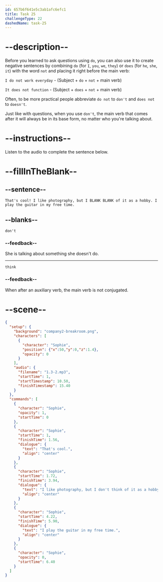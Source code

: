 ```yaml
---
id: 657b6f641e5c3ab1afc6efc1
title: Task 25
challengeType: 22
dashedName: task-25
---
```


# --description--

Before you learned to ask questions using `do`, you can also use it to create negative sentences by combining `do` (for `I`, `you`, `we`, `they`) or `does` (for `he`, `she`, `it`) with the word `not` and placing it right before the main verb:

`I do not work everyday` - (Subject + `do` + `not` + main verb)

`It does not function` - (Subject + `does` + `not` + main verb)

Often, to be more practical people abbreviate `do not` to `don't` and `does not` to `doesn't`. 

Just like with questions, when you use `don't`, the main verb that comes after it will always be in its base form, no matter who you're talking about. 

# --instructions--

Listen to the audio to complete the sentence below.

# --fillInTheBlank--

## --sentence--

`That's cool! I like photography, but I BLANK BLANK of it as a hobby. I play the guitar in my free time.`

## --blanks--

`don't`

### --feedback--

She is talking about something she doesn't do. 

---

`think`

### --feedback--

When after an auxiliary verb, the main verb is not conjugated.

# --scene--

```json
{
  "setup": {
    "background": "company2-breakroom.png",
    "characters": [
      {
        "character": "Sophie",
        "position": {"x":50,"y":0,"z":1.4},
        "opacity": 0
      }
    ],
    "audio": {
      "filename": "1.3-2.mp3",
      "startTime": 1,
      "startTimestamp": 10.50,
      "finishTimestamp": 15.40
    }
  },
  "commands": [
    {
      "character": "Sophie",
      "opacity": 1,
      "startTime": 0
    },
    {
      "character": "Sophie",
      "startTime": 1,
      "finishTime": 1.56,
      "dialogue": {
        "text": "That's cool.",
        "align": "center"
      }
    },
    {
      "character": "Sophie",
      "startTime": 1.72,
      "finishTime": 3.94,
      "dialogue": {
        "text": "I like photography, but I don't think of it as a hobby.",
        "align": "center"
      }
    },
    {
      "character": "Sophie",
      "startTime": 4.22,
      "finishTime": 5.90,
      "dialogue": {
        "text": "I play the guitar in my free time.",
        "align": "center"
      }
    },
    {
      "character": "Sophie",
      "opacity": 0,
      "startTime": 6.40
    }
  ]
}
```
